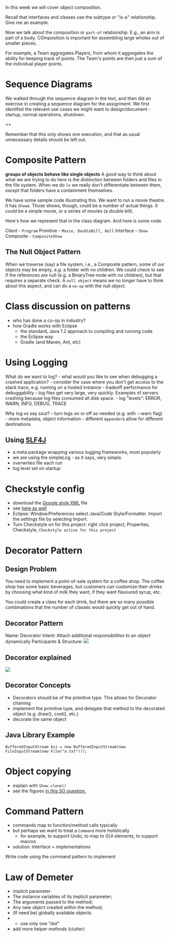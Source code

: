 In this week we will cover object composition. 

Recall that interfaces and classes use the subtype or "is-a" relationship. Give me an example. 

Now we talk about the composition or `part-of` relationship. E.g., an arm is part of a body. COmposition is important for assembling large wholes out of smaller pieces. 

For example, a Team aggregates Players, from whom it aggregates the ability for keeping track of points. The Team's points are then just a sum of the individual player points. 

# Sequence Diagrams
We walked through the sequence diagram in the text, and then did an exercise in creating a sequence diagram for the assignment. We first identifed the relevant use cases we might want to design/document - startup, normal operations, shutdown.

<<create>>

Remember that this only shows one execution, and that as usual unnecessary details should be left out. 

# Composite Pattern
**groups of objects behave like single objects**
A good way to think about what we are trying to do here is the distinction between folders and files in the file system. When we do `ls` we really don't differentiate between them, *except* that folders have a containment themselves.

We have some sample code illustrating this. We want to run a movie theatre. It has `Show`s. Those shows, though, could be a number of actual things. It could be a simple movie, or a series of movies (a double bill). 

Here's how we represent that in the class diagram. And here is some code.

Client - `Program`
Primitive - `Movie, DoubleBill, Null`
Interface - `Show`
Composite - `CompositeShow`

## The Null Object Pattern
When we traverse (say) a file system, i.e., a Composite pattern, some of our objects may be empty, e.g. a folder with no children. We could check to see if the references are null (e.g. a BinaryTree node with no children), but that requires a separate check. A `null object` means we no longer have to think about this aspect, and can do a `no-op` with the null object.

# Class discussion on patterns
- who has done a co-op in industry?
- how Gradle works with Eclipse
    - the standard, Java 1.2 approach to compiling and running code
    - the Eclipse way
    - Gradle (and Maven, Ant, etc)

# Using Logging
What do we want to log?
    - what would you like to see when debugging a crashed application?
    - consider the case where you don't get access to the stack trace, e.g. running on a hosted instance
    - tradeoff performance for debuggability - log files get very large, very quickly. Examples of servers crashing because log files consumed all disk space.
    - log "levels": ERROR, WARN, INFO, DEBUG, TRACE

Why log vs say sout?
    - turn logs on or off as needed (e.g. with --warn flag)
    - more metadata, object information
    - different `Appender`s allow for different destinations

## Using [SLF4J](https://www.slf4j.org/manual.html)
- a meta package wrapping various logging frameworks, most popularly 
- we are using the simpleLog - as it says, very simple. 
- overwrites file each run
- log level set on startup

# Checkstyle config
- download the [Google style XML](https://raw.githubusercontent.com/google/styleguide/gh-pages/eclipse-java-google-style.xml) file
- see [here as well](https://github.com/HPI-Information-Systems/Metanome/wiki/Installing-the-google-styleguide-settings-in-intellij-and-eclipse)
- Eclipse: Window/Preferences select Java/Code Style/Formatter. Import the settings file by selecting Import.
- Turn Checkstyle on for this project: right click project, Properties, Checkstyle, `Checkstyle active for this project`

# Decorator Pattern
## Design Problem
You need to implement a point-of-sale system for a coffee shop. The coffee shop has some basic beverages, but customers can customize their drinks by choosing what kind of milk they want, if they want flavoured syrup, etc.

You could create a class for each drink, but there are so many possible combinations that the number of classes would quickly get out of hand. 

## Decorator Pattern
Name: Decorator
Intent: Attach additional *responsibilities* to an object dynamically
Participants & Structure:
![](img/dec-class.png)

## Decorator explained
![](img/hfdp-dec.png)

## Decorator Concepts
- Decorators should be of the primitive type. This allows for Decorator chaining
- implement the primitive type, and delegate that method to the decorated object (e.g. draw(), cost(), etc.)
- decorate the same object

## Java Library Example

`BufferedInputStream bis = new BufferedInputStream(new FileInputStream(new File("a.txt")));`

# Object copying
- explain with `Show.clone()`
- see the figures [in this SO question.](https://stackoverflow.com/questions/869033/how-do-i-copy-an-object-in-java) 

# Command Pattern
- commands map to function/method calls typically
- but perhaps we want to treat a `Command` more holistically
    + for example, to support Undo, to map to GUI elements, to support macros
- solution: interface + implementations 

Write code using the command pattern to implement 

# Law of Demeter
- implicit parameter
- The instance variables of its implicit parameter;
- The arguments passed to the method;
- Any new object created within the method;
- (If need be) globally available objects.
- - use only one "dot"
- add more helper methods (clutter)
